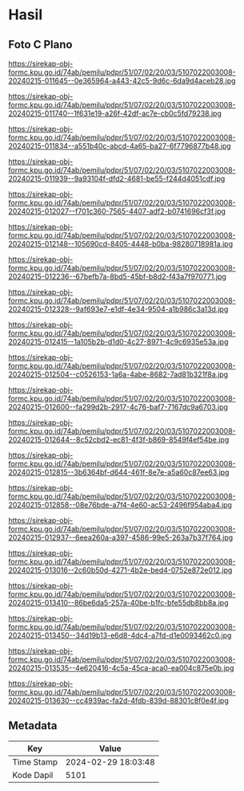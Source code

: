 # Hasil

## Foto C Plano

https://sirekap-obj-formc.kpu.go.id/74ab/pemilu/pdpr/51/07/02/20/03/5107022003008-20240215-011645--0e365964-a443-42c5-9d6c-6da9d4aceb28.jpg

https://sirekap-obj-formc.kpu.go.id/74ab/pemilu/pdpr/51/07/02/20/03/5107022003008-20240215-011740--1f631e19-a26f-42df-ac7e-cb0c5fd79238.jpg

https://sirekap-obj-formc.kpu.go.id/74ab/pemilu/pdpr/51/07/02/20/03/5107022003008-20240215-011834--a551b40c-abcd-4a65-ba27-6f7796877b48.jpg

https://sirekap-obj-formc.kpu.go.id/74ab/pemilu/pdpr/51/07/02/20/03/5107022003008-20240215-011939--9a93104f-dfd2-4681-be55-f244d4051cdf.jpg

https://sirekap-obj-formc.kpu.go.id/74ab/pemilu/pdpr/51/07/02/20/03/5107022003008-20240215-012027--f701c360-7565-4407-adf2-b0741696cf3f.jpg

https://sirekap-obj-formc.kpu.go.id/74ab/pemilu/pdpr/51/07/02/20/03/5107022003008-20240215-012148--105690cd-8405-4448-b0ba-98280718981a.jpg

https://sirekap-obj-formc.kpu.go.id/74ab/pemilu/pdpr/51/07/02/20/03/5107022003008-20240215-012236--67befb7a-8bd5-45bf-b8d2-f43a7f970771.jpg

https://sirekap-obj-formc.kpu.go.id/74ab/pemilu/pdpr/51/07/02/20/03/5107022003008-20240215-012328--9af693e7-e1df-4e34-9504-a1b986c3a13d.jpg

https://sirekap-obj-formc.kpu.go.id/74ab/pemilu/pdpr/51/07/02/20/03/5107022003008-20240215-012415--1a105b2b-d1d0-4c27-8971-4c9c6935e53a.jpg

https://sirekap-obj-formc.kpu.go.id/74ab/pemilu/pdpr/51/07/02/20/03/5107022003008-20240215-012504--c0526153-1a6a-4abe-8682-7ad81b321f8a.jpg

https://sirekap-obj-formc.kpu.go.id/74ab/pemilu/pdpr/51/07/02/20/03/5107022003008-20240215-012600--fa299d2b-2917-4c76-baf7-7167dc9a6703.jpg

https://sirekap-obj-formc.kpu.go.id/74ab/pemilu/pdpr/51/07/02/20/03/5107022003008-20240215-012644--8c52cbd2-ec81-4f3f-b869-8549f4ef54be.jpg

https://sirekap-obj-formc.kpu.go.id/74ab/pemilu/pdpr/51/07/02/20/03/5107022003008-20240215-012815--3b6364bf-d644-461f-8e7e-a5a60c87ee63.jpg

https://sirekap-obj-formc.kpu.go.id/74ab/pemilu/pdpr/51/07/02/20/03/5107022003008-20240215-012858--08e76bde-a7f4-4e60-ac53-2496f954aba4.jpg

https://sirekap-obj-formc.kpu.go.id/74ab/pemilu/pdpr/51/07/02/20/03/5107022003008-20240215-012937--6eea260a-a397-4586-99e5-263a7b37f764.jpg

https://sirekap-obj-formc.kpu.go.id/74ab/pemilu/pdpr/51/07/02/20/03/5107022003008-20240215-013016--2c60b50d-4271-4b2e-bed4-0752e872e012.jpg

https://sirekap-obj-formc.kpu.go.id/74ab/pemilu/pdpr/51/07/02/20/03/5107022003008-20240215-013410--86be6da5-257a-40be-b1fc-bfe55db8bb8a.jpg

https://sirekap-obj-formc.kpu.go.id/74ab/pemilu/pdpr/51/07/02/20/03/5107022003008-20240215-013450--34d19b13-e6d8-4dc4-a7fd-d1e0093462c0.jpg

https://sirekap-obj-formc.kpu.go.id/74ab/pemilu/pdpr/51/07/02/20/03/5107022003008-20240215-013535--4e620416-4c5a-45ca-aca0-ea004c875e0b.jpg

https://sirekap-obj-formc.kpu.go.id/74ab/pemilu/pdpr/51/07/02/20/03/5107022003008-20240215-013630--cc4939ac-fa2d-4fdb-839d-88301c8f0e4f.jpg


## Metadata

| Key        | Value               |
| ---------- | ------------------- |
| Time Stamp | 2024-02-29 18:03:48 |
| Kode Dapil | 5101                |



